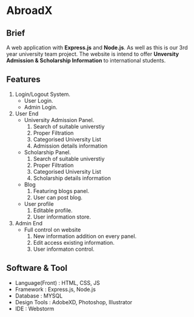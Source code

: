 # AbroadX

## Brief 
A web application with __Express.js__ and __Node.js__.
As well as this is our 3rd year university team project.
The website is intend to offer __Unversity Admission & Scholarship Information__ 
to international students. 


## Features
1. Login/Logout System.
   * User Login.
   * Admin Login.
2. User End
   * University Admission Panel.
      1. Search of suitable universtiy
      2. Proper Filtration 
      3. Categorised University List
      4. Admission details information
   * Scholarship Panel.
      1. Search of suitable universtiy
      2. Proper Filtration 
      3. Categorised University List
      4. Scholarship details information
   * Blog
      1. Featuring blogs panel.
      2. User can post blog.
   * User profile
      1. Editable profile.
      2. User information store.
3. Admin End
    * Full control on website
      1. New information addition on every panel.
      2. Edit access existing information.
      3. User informaton control.
      
## Software & Tool
* Language(Front)       : HTML, CSS, JS
* Framework             : Express.js, Node.js
* Database              : MYSQL
* Design Tools          : AdobeXD, Photoshop, Illustrator 
* IDE                   : Webstorm
